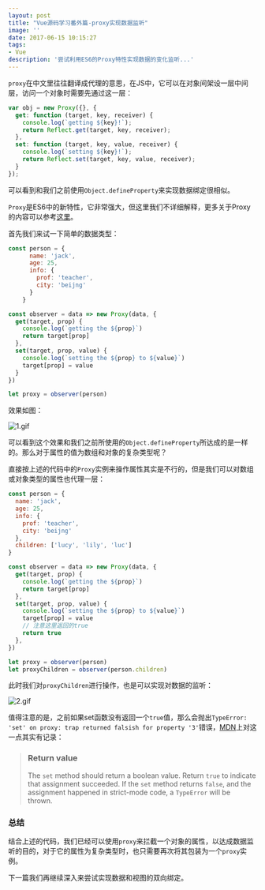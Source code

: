 ```yaml
---
layout: post
title: "Vue源码学习番外篇-proxy实现数据监听"
image: ''
date: 2017-06-15 10:15:27
tags:
- Vue 
description: '尝试利用ES6的Proxy特性实现数据的变化监听...'
---
```


`proxy`在中文里往往翻译成代理的意思，在JS中，它可以在对象间架设一层中间层，访问一个对象时需要先通过这一层：

```javascript
var obj = new Proxy({}, {
  get: function (target, key, receiver) {
    console.log(`getting ${key}!`);
    return Reflect.get(target, key, receiver);
  },
  set: function (target, key, value, receiver) {
    console.log(`setting ${key}!`);
    return Reflect.set(target, key, value, receiver);
  }
});
```

可以看到和我们之前使用`Object.defineProperty`来实现数据绑定很相似。

`Proxy`是ES6中的新特性，它非常强大，但这里我们不详细解释，更多关于Proxy的内容可以参考[这里](http://es6.ruanyifeng.com/?search=...&x=3&y=10#docs/proxy)。

首先我们来试一下简单的数据类型：

```javascript
const person = {
      name: 'jack',
      age: 25,
      info: {
        prof: 'teacher',
        city: 'beijng'
      }
    }

const observer = data => new Proxy(data, {
  get(target, prop) {
    console.log(`getting the ${prop}`)
    return target[prop]
  },
  set(target, prop, value) {
    console.log(`setting the ${prop} to ${value}`)
    target[prop] = value
  }
})

let proxy = observer(person)
```

效果如图：

![1.gif]({{site.url}}/assets/images/2017-06-19-Vue源码学习-番外篇-proxy实现数据监听/1.gif)

可以看到这个效果和我们之前所使用的`Object.defineProperty`所达成的是一样的。那么对于属性的值为数组和对象的复杂类型呢？

直接按上述的代码中的`Proxy`实例来操作属性其实是不行的，但是我们可以对数组或对象类型的属性也代理一层：

```javascript
const person = {
  name: 'jack',
  age: 25,
  info: {
    prof: 'teacher',
    city: 'beijng'
  },
  children: ['lucy', 'lily', 'luc']
}

const observer = data => new Proxy(data, {
  get(target, prop) {
    console.log(`getting the ${prop}`)
    return target[prop]
  },
  set(target, prop, value) {
    console.log(`setting the ${prop} to ${value}`)
    target[prop] = value
    // 注意这里返回的true
    return true
  },
})

let proxy = observer(person)
let proxyChildren = observer(person.children)
```

此时我们对`proxyChildren`进行操作，也是可以实现对数据的监听：

![2.gif]({{site.url}}/assets/images/2017-06-19-Vue源码学习-番外篇-proxy实现数据监听/2.gif)

值得注意的是，之前如果set函数没有返回一个`true`值，那么会抛出`TypeError: 'set' on proxy: trap returned falsish for property '3'`错误，[MDN](https://developer.mozilla.org/en-US/docs/Web/JavaScript/Reference/Global_Objects/Proxy/handler/set)上对这一点其实有记录：

> ### Return value
>
> The `set` method should return a boolean value. Return `true` to indicate that assignment succeeded. If the `set` method returns `false`, and the assignment happened in strict-mode code, a `TypeError` will be thrown.

### 总结

结合上述的代码，我们已经可以使用`proxy`来拦截一个对象的属性，以达成数据监听的目的，对于它的属性为复杂类型时，也只需要再次将其包装为一个`proxy`实例。

下一篇我们再继续深入来尝试实现数据和视图的双向绑定。
